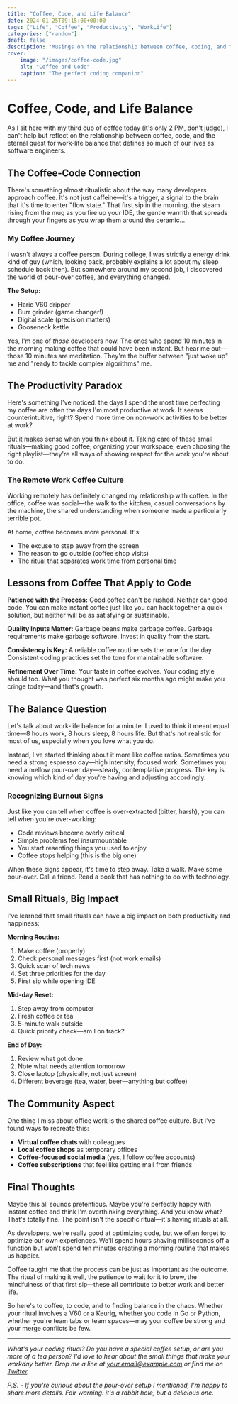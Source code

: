 ```yaml
---
title: "Coffee, Code, and Life Balance"
date: 2024-01-25T09:15:00+00:00
tags: ["Life", "Coffee", "Productivity", "WorkLife"]
categories: ["random"]
draft: false
description: "Musings on the relationship between coffee, coding, and finding balance in the life of a software engineer."
cover:
    image: "/images/coffee-code.jpg"
    alt: "Coffee and Code"
    caption: "The perfect coding companion"
---
```


# Coffee, Code, and Life Balance

As I sit here with my third cup of coffee today (it's only 2 PM, don't judge), I can't help but reflect on the relationship between coffee, code, and the eternal quest for work-life balance that defines so much of our lives as software engineers.

## The Coffee-Code Connection

There's something almost ritualistic about the way many developers approach coffee. It's not just caffeine—it's a trigger, a signal to the brain that it's time to enter "flow state." That first sip in the morning, the steam rising from the mug as you fire up your IDE, the gentle warmth that spreads through your fingers as you wrap them around the ceramic...

### My Coffee Journey

I wasn't always a coffee person. During college, I was strictly a energy drink kind of guy (which, looking back, probably explains a lot about my sleep schedule back then). But somewhere around my second job, I discovered the world of pour-over coffee, and everything changed.

**The Setup:**
- Hario V60 dripper
- Burr grinder (game changer!)
- Digital scale (precision matters)
- Gooseneck kettle

Yes, I'm one of *those* developers now. The ones who spend 10 minutes in the morning making coffee that could have been instant. But hear me out—those 10 minutes are meditation. They're the buffer between "just woke up" me and "ready to tackle complex algorithms" me.

## The Productivity Paradox

Here's something I've noticed: the days I spend the most time perfecting my coffee are often the days I'm most productive at work. It seems counterintuitive, right? Spend more time on non-work activities to be better at work?

But it makes sense when you think about it. Taking care of these small rituals—making good coffee, organizing your workspace, even choosing the right playlist—they're all ways of showing respect for the work you're about to do.

### The Remote Work Coffee Culture

Working remotely has definitely changed my relationship with coffee. In the office, coffee was social—the walk to the kitchen, casual conversations by the machine, the shared understanding when someone made a particularly terrible pot.

At home, coffee becomes more personal. It's:
- The excuse to step away from the screen
- The reason to go outside (coffee shop visits)
- The ritual that separates work time from personal time

## Lessons from Coffee That Apply to Code

**Patience with the Process:** Good coffee can't be rushed. Neither can good code. You can make instant coffee just like you can hack together a quick solution, but neither will be as satisfying or sustainable.

**Quality Inputs Matter:** Garbage beans make garbage coffee. Garbage requirements make garbage software. Invest in quality from the start.

**Consistency is Key:** A reliable coffee routine sets the tone for the day. Consistent coding practices set the tone for maintainable software.

**Refinement Over Time:** Your taste in coffee evolves. Your coding style should too. What you thought was perfect six months ago might make you cringe today—and that's growth.

## The Balance Question

Let's talk about work-life balance for a minute. I used to think it meant equal time—8 hours work, 8 hours sleep, 8 hours life. But that's not realistic for most of us, especially when you love what you do.

Instead, I've started thinking about it more like coffee ratios. Sometimes you need a strong espresso day—high intensity, focused work. Sometimes you need a mellow pour-over day—steady, contemplative progress. The key is knowing which kind of day you're having and adjusting accordingly.

### Recognizing Burnout Signs

Just like you can tell when coffee is over-extracted (bitter, harsh), you can tell when you're over-working:

- Code reviews become overly critical
- Simple problems feel insurmountable
- You start resenting things you used to enjoy
- Coffee stops helping (this is the big one)

When these signs appear, it's time to step away. Take a walk. Make some pour-over. Call a friend. Read a book that has nothing to do with technology.

## Small Rituals, Big Impact

I've learned that small rituals can have a big impact on both productivity and happiness:

**Morning Routine:**
1. Make coffee (properly)
2. Check personal messages first (not work emails)
3. Quick scan of tech news
4. Set three priorities for the day
5. First sip while opening IDE

**Mid-day Reset:**
1. Step away from computer
2. Fresh coffee or tea
3. 5-minute walk outside
4. Quick priority check—am I on track?

**End of Day:**
1. Review what got done
2. Note what needs attention tomorrow
3. Close laptop (physically, not just screen)
4. Different beverage (tea, water, beer—anything but coffee)

## The Community Aspect

One thing I miss about office work is the shared coffee culture. But I've found ways to recreate this:

- **Virtual coffee chats** with colleagues
- **Local coffee shops** as temporary offices
- **Coffee-focused social media** (yes, I follow coffee accounts)
- **Coffee subscriptions** that feel like getting mail from friends

## Final Thoughts

Maybe this all sounds pretentious. Maybe you're perfectly happy with instant coffee and think I'm overthinking everything. And you know what? That's totally fine. The point isn't the specific ritual—it's having rituals at all.

As developers, we're really good at optimizing code, but we often forget to optimize our own experiences. We'll spend hours shaving milliseconds off a function but won't spend ten minutes creating a morning routine that makes us happier.

Coffee taught me that the process can be just as important as the outcome. The ritual of making it well, the patience to wait for it to brew, the mindfulness of that first sip—these all contribute to better work and better life.

So here's to coffee, to code, and to finding balance in the chaos. Whether your ritual involves a V60 or a Keurig, whether you code in Go or Python, whether you're team tabs or team spaces—may your coffee be strong and your merge conflicts be few.

---

*What's your coding ritual? Do you have a special coffee setup, or are you more of a tea person? I'd love to hear about the small things that make your workday better. Drop me a line at [your.email@example.com](mailto:your.email@example.com) or find me on [Twitter](https://twitter.com/yourusername).*

*P.S. - If you're curious about the pour-over setup I mentioned, I'm happy to share more details. Fair warning: it's a rabbit hole, but a delicious one.*
